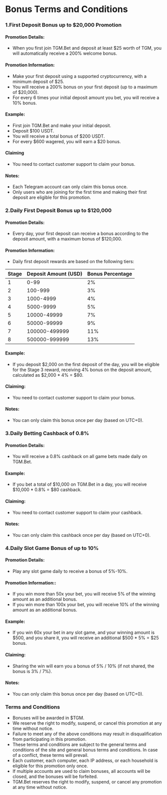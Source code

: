# Bonus Terms and Conditions

### 1.**First Deposit Bonus up to $20,000** **Promotion**&#x20;

#### Promotion Details:&#x20;

* When you first join TGM.Bet and deposit at least $25 worth of TGM, you will automatically receive a 200% welcome bonus.

#### Promotion Information:

* Make your first deposit using a supported cryptocurrency, with a minimum deposit of $25.
* You will receive a 200% bonus on your first deposit (up to a maximum of $20,000).
* For every 6 times your initial deposit amount you bet, you will receive a 10% bonus.

#### Example:

* First join TGM.Bet and make your initial deposit.
* Deposit $100 USDT.
* You will receive a total bonus of $200 USDT.
* For every $600 wagered, you will earn a $20 bonus.

#### Claiming

* You need to contact customer support to claim your bonus.

#### Notes:

* Each Telegram account can only claim this bonus once.
* Only users who are joining for the first time and making their first deposit are eligible for this promotion.

### **2.Daily First Deposit Bonus up to $120,000**&#x20;

#### Promotion Details:&#x20;

* Every day, your first deposit can receive a bonus according to the deposit amount, with a maximum bonus of $120,000.

#### Promotion Information:

* Daily first deposit rewards are based on the following tiers:

| Stage | Deposit Amount (USD) | Bonus Percentage |
| ----- | -------------------- | ---------------- |
| 1     | 0-99                 | 2%               |
| 2     | 100-999              | 3%               |
| 3     | 1000-4999            | 4%               |
| 4     | 5000-9999            | 5%               |
| 5     | 10000-49999          | 7%               |
| 6     | 50000-99999          | 9%               |
| 7     | 100000-499999        | 11%              |
| 8     | 500000-999999        | 13%              |

#### **Example**:

* If you deposit $2,000 on the first deposit of the day, you will be eligible for the Stage 3 reward, receiving 4% bonus on the deposit amount, calculated as $2,000 \* 4% = $80.

#### **Claiming**:

* You need to contact customer support to claim your bonus.

#### **Notes**:

* You can only claim this bonus once per day (based on UTC+0).

### **3.Daily Betting Cashback of 0.8%**&#x20;

#### **Promotion Details**:

* You will receive a 0.8% cashback on all game bets made daily on TGM.Bet.

#### **Example**:

* If you bet a total of $10,000 on TGM.Bet in a day, you will receive $10,000 \* 0.8% = $80 cashback.

#### **Claiming**:

* You need to contact customer support to claim your cashback.

#### **Notes**:

* You can only claim this cashback once per day (based on UTC+0).

### **4.Daily Slot Game Bonus of up to 10%**&#x20;

#### **Promotion Details**:

* Play any slot game daily to receive a bonus of 5%-10%.

#### Promotion Information::

* If you win more than 50x your bet, you will receive 5% of the winning amount as an additional bonus.
* If you win more than 100x your bet, you will receive 10% of the winning amount as an additional bonus.

#### **Example**:

* If you win 60x your bet in any slot game, and your winning amount is $500, and you share it, you will receive an additional $500 \* 5% = $25 bonus.

#### **Claiming**:

* Sharing the win will earn you a bonus of 5% / 10% (if not shared, the bonus is 3% / 7%).

#### **Notes**:

* You can only claim this bonus once per day (based on UTC+0).

### Terms and Conditions

* Bonuses will be awarded in $TGM.
* We reserve the right to modify, suspend, or cancel this promotion at any time without notice.
* Failure to meet any of the above conditions may result in disqualification from participating in this promotion.
* These terms and conditions are subject to the general terms and conditions of the site and general bonus terms and conditions. In case of a conflict, these terms will prevail.
* Each customer, each computer, each IP address, or each household is eligible for this promotion only once.
* If multiple accounts are used to claim bonuses, all accounts will be closed, and the bonuses will be forfeited.
* TGM.Bet reserves the right to modify, suspend, or cancel any promotion at any time without notice.
